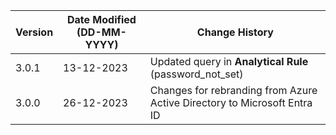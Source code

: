 | **Version** | **Date Modified (DD-MM-YYYY)** | **Change History**                                                         |
|-------------|--------------------------------|----------------------------------------------------------------------------|
| 3.0.1       | 13-12-2023                     | Updated query in **Analytical Rule** (password_not_set)                    |
| 3.0.0       | 26-12-2023                     | Changes for rebranding from Azure Active Directory to Microsoft Entra ID   |                             
         
                                                                                                                 
